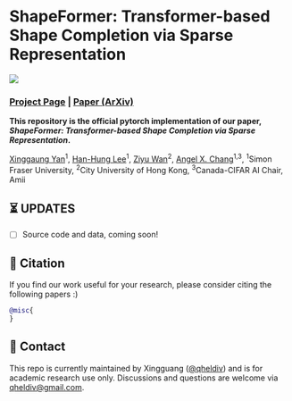 # ShapeFormer: Transformer-based Shape Completion via Sparse Representation

<img src='assets/teaser.png'/>

<!-- https://user-images.githubusercontent.com/5100481/150949433-40d84ed1-0a8d-4ae4-bd53-8662ebd669fe.mp4 -->

### [Project Page](https://omages.github.io/) | [Paper (ArXiv)](https://arxiv.org/abs/) 
<!-- | [Twitter thread](https://twitter.com/yan_xg/status/1539108339422212096) -->
<!-- | [Pre-trained Models](https://www.dropbox.com/s/we886b1fqf2qyrs/ckpts_ICT.zip?dl=0) :fire: |  -->

**This repository is the official pytorch implementation of our paper, *ShapeFormer: Transformer-based Shape Completion via Sparse Representation*.**

[Xinggaung Yan](http://yanxg.art)<sup>1</sup>,
[Han-Hung Lee](https://hanhung.github.io/)<sup>1</sup>,
[Ziyu Wan](http://raywzy.com/)<sup>2</sup>,
[Angel X. Chang](https://angelxuanchang.github.io/)<sup>1,3</sup>,
<sup>1</sup>Simon Fraser University, <sup>2</sup>City University of Hong Kong, <sup>3</sup>Canada-CIFAR AI Chair, Amii

## :hourglass_flowing_sand: UPDATES
- [ ] Source code and data, coming soon!

<!-- ## Installation
The code is tested in docker enviroment [pytorch/pytorch:1.6.0-cuda10.1-cudnn7-devel](https://hub.docker.com/layers/pytorch/pytorch/pytorch/1.6.0-cuda10.1-cudnn7-devel/images/sha256-ccebb46f954b1d32a4700aaeae0e24bd68653f92c6f276a608bf592b660b63d7?context=explore).
The following are instructions for setting up the environment in a Linux system from scratch.
You can also directly pull our provided docker environment: `sudo docker pull qheldiv/shapeformer`
Or build the docker environment by yourself with the setup files in the `Docker` folder.

First, clone this repository with submodule xgutils. [xgutils](https://github.com/QhelDIV/xgutils.git) contains various useful system/numpy/pytorch/3D rendering related functions that will be used by ShapeFormer.

      git clone --recursive https://github.com/QhelDIV/ShapeFormer.git

Then, create a conda environment with the yaml file. (Sometimes the conda is very slow to solve the complex dependencies of this environment, so [mamba](https://mamba.readthedocs.io/en/latest/index.html) is highly recommended)

      conda env create -f environment.yaml
      conda activate shapeformer

Next, we need to install torch_scatter through this command

      pip install torch-scatter==2.0.7 -f https://data.pyg.org/whl/torch-1.7.0+cu101.html

## Demo

First, download the pretrained model from this google drive [URL](https://drive.google.com/file/d/1QmR27nHcLmzFfyvxs3NH7pzUmbVATt4f/view?usp=sharing) and extract the content to experiments/

Then run the following command to test VQDIF. The results are in `experiments/demo_vqdif/results`

      python -m shapeformer.trainer --opts configs/demo/demo_vqdif.yaml --gpu 0 --mode "run"

Run the following command to test ShapeFormer for shape completion. The results are in `experiments/demo_shapeformer/results`

      python -m shapeformer.trainer --opts configs/demo/demo_shapeformer.yaml --gpu 0 --mode "run"

## Dataset

We use the dataset from [IMNet](https://github.com/czq142857/IM-NET#datasets-and-pre-trained-weights), which is obtained from [HSP](https://github.com/chaene/hsp).

The dataset we adopted is a downsampled version (64^3) from these dataset (which is 256 resolution).
Please download our processed dataset from this google drive [URL](https://drive.google.com/file/d/1HUbI45KmXCDJv-YVYxRj-oSPCp0D0xLh/view?usp=sharing).
And then extract the data to `datasets/IMNet2_64/`.

To use the full resolution dataset, please first download the original IMNet and HSP datasets, and run the `make_imnet_dataset` function in `shapeformer/data/imnet_datasets/imnet_datasets.py`

### D-FAUST Human Dataset
We also provide the scripts for process the D-FAUST human shapes. 
First, download the official D-FAUST dataset from this [link](https://dfaust.is.tuebingen.mpg.de/download.php) and extract to `datasets/DFAUST`
Then, execute the following lines to generate obj files and generate sdf samples for the human meshes.

      cd shapeformer/data/dfaust_datasets/datagen
      python generate_dfaust_obj_runfile.py
      bash generate_dfaust_obj_all.sh
      python generate_dfaust_sdf_samples.py

## Usage


First, train VQDIF-16 with 

      python -m shapeformer.trainer --opts configs/vqdif/shapenet_res16.yaml --gpu 0

After VQDIF is trained, train ShapeFormer with

      python -m shapeformer.trainer --opts configs/shapeformer/shapenet_scale.yaml --gpu 0

For testing, you just need to append `--mode test` to the above commands.
And if you only want to run callbacks (such as visualization/generation), set the mode to `run`

There is a visualization callback for both VQDIF and ShapeFormer, who will call the model to obtain 3D meshes and render them to images. The results will be save in `experiments/$exp_name$/results/$callback_name$/`
The callbacks will be automatically called during training and testing, so to get the generation results you just need to test the model.

ALso notice that in the configuration files batch sizes are set to very small so that the model can run on a 12GB memory GPU. You can tune it up if your GPU has a larger memory.

### Multi-GPU
Notice that to use multiple GPUs, just specify the GPU ids. For example `--gpu 0 1 2 4` is to use the 0th, 1st, 2nd, 4th GPU for training. Inside the program their indices will be mapped to 0 1 2 3 for simplicity.

## Frequently Asked Questions

*What is the meaning of the variables Xbd, Xtg, Ytg... ?*

Here is a brief description of the variable names:

> `tg` stands for `target`, which is the samples (probes) of the target occupancy fields.
> `bd`, or `boundary` stands for the points sampled from the shape surface.
> `ct` stands for `context`, which is the partial point cloud that we want to complete.
> `X` stands for point coordinate.
> `Y` stands for the occupancy value of the point coordinate.

The `target` and `context` names come from the field of meta-learning.

Notice that the `Ytg` in the hdf5 file stands for the occupancy value of the probes `Xtg`.
In the case of `IMNET2_64`, `Xtg` is the collection of the 64-grid coordinates, which has the shape of `(64**3, 3)` and `Ytg` is the corresponding occupancy value.
It is easy to visualize the shape with marching cubes if `Xtg` is points of a grid. But you can use arbitrarily sampled points as `Xtg` and `Ytg` for training.

*How can I evaluate the ShapeFormer?*

[Here](https://drive.google.com/file/d/1KjbFUuxTWrZ97Cz8ZlFoOB3gDGCyuwt-/view?usp=share_link) is an incomplete collection of evaluation code of ShapeFormer.  -->

## :notebook_with_decorative_cover: Citation

If you find our work useful for your research, please consider citing the following papers :)

```bibtex
@misc{
}
```
<!-- 
## 📢: Shout-outs
The architecture of our method is inspired by [ConvONet](https://github.com/autonomousvision/convolutional_occupancy_networks), [Taming-transformers](https://github.com/CompVis/taming-transformers) and [DCTransformer](https://github.com/benjs/DCTransformer-PyTorch).
Thanks to the authors.

Also, make sure to check this amazing transformer-based image completion project([ICT](https://github.com/raywzy/ICT))! -->

## :email: Contact

This repo is currently maintained by Xingguang ([@qheldiv](https://github.com/qheldiv)) and is for academic research use only. Discussions and questions are welcome via qheldiv@gmail.com. 
